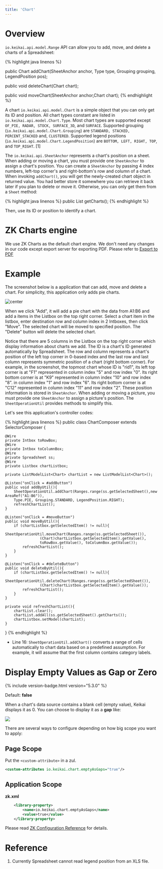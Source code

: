 ```yaml
---
title: 'Chart'
---
```


# Overview

`io.keikai.api.model.Range` API can
allow you to add, move, and delete a charts of a Spreadsheet:

{% highlight java linenos %}

public Chart addChart(SheetAnchor anchor, Type type, Grouping grouping, LegendPosition pos);

public void deleteChart(Chart chart);

public void moveChart(SheetAnchor anchor,Chart chart);
{% endhighlight %}

A chart
`io.keikai.api.model.Chart` is a simple object that you can only 
get its ID and position. All chart types constant are listed in `io.keikai.api.model.Chart.Type`. 
Most chart types are supported except `OF_PIE, RADAR, STOCK, SURFACE_3D`, and `SURFACE`.
Supported grouping (`io.keikai.api.model.Chart.Grouping`) are `STANDARD,
STACKED, PERCENT_STACKED` and, `CLUSTERED`. Supported legend
positions (`io.keikai.api.model.Chart.LegendPosition`) are `BOTTOM,
LEFT, RIGHT, TOP`, and `TOP_RIGHT`. \[1\]

The `io.keikai.api.SheetAnchor` represents a chart's position on a sheet. 
When adding or moving a chart, you must provide one `SheetAnchor` to assign 
a chart's position. You can create a `SheetAnchor` by passing 4 index numbers, 
left-top corner's and right-bottom's row and column of a chart. When invoking `addChart()`,
you will get the newly-created chart object in returned value. You had
better store it somewhere you can retrieve it back later if you plan to
delete or move it. Otherwise, you can only get them from a `Sheet` method:

{% highlight java linenos %}
    public List<Chart> getCharts();
{% endhighlight %}

Then, use its ID or position to identify a chart.

# ZK Charts engine

We use ZK Charts as the default chart engine. We don't need any
changes in our code except export server for exporting PDF. Please refer
to [Export to PDF](Export_to_PDF)

# Example

The screenshot below is a application that can add, move and delete a
chart. For simplicity, this application only adds pie charts.

![center]({{site.devref_image_folder}}/Zss-essentials-chart.png)

When we click "Add", it will add a pie chart with the data from A1:B6
and add a items in the Listbox on the top right corner. Select a chart
item in the listbox, enter destination row and column index in 2
Intboxes, then click "Move". The selected chart will be moved to
specified position. The "Delete" button will delete the selected chart.

Notice that there are 5 columns in the Listbox on the top right corner
which display information about charts we add. The ID is a chart's ID
generated automatically by Spreadsheet. The row and column represents a
chart's position of the left top corner in 0-based index and the last
row and last column represents symmetric position of a chart (right
bottom corner). For example, in the screenshot, the topmost chart whose
ID is "rid1", its left top corner is at "F1" represented in column index
"5" and row index "0". Its right bottom corner is at "K9" represented in
column index "10" and row index "8". in column index "1" and row index
"6". Its right bottom corner is at "C12" represented in column index
"11" and row index "2". These position information is stored in
`SheetAnchor`. When adding or moving a picture, you must provide one
`SheetAnchor` to assign a picture's position. The `SheetOperationUtil`
provides methods to simplify this.

Let's see this application's controller codes:

{% highlight java linenos %}
public class ChartComposer extends SelectorComposer<Component> {

    @Wire
    private Intbox toRowBox;
    @Wire
    private Intbox toColumnBox;
    @Wire
    private Spreadsheet ss;
    @Wire
    private Listbox chartListbox;

    private ListModelList<Chart> chartList = new ListModelList<Chart>();

    @Listen("onClick = #addButton")
    public void addByUtil(){
        SheetOperationUtil.addChart(Ranges.range(ss.getSelectedSheet(),new AreaRef("A1:B6")),
        Type.PIE, Grouping.STANDARD, LegendPosition.RIGHT);
        refreshChartList();
    }
    
    @Listen("onClick = #moveButton")
    public void moveByUtil(){
        if (chartListbox.getSelectedItem() != null){
            SheetOperationUtil.moveChart(Ranges.range(ss.getSelectedSheet()),
                    (Chart)chartListbox.getSelectedItem().getValue(),
                    toRowBox.getValue(), toColumnBox.getValue());
            refreshChartList();
        }
    }
    
    @Listen("onClick = #deleteButton")
    public void deleteByUtil(){
        if (chartListbox.getSelectedItem() != null){
            SheetOperationUtil.deleteChart(Ranges.range(ss.getSelectedSheet()), 
                    (Chart)chartListbox.getSelectedItem().getValue());
            refreshChartList();
        }
    }

    private void refreshChartList(){
        chartList.clear();
        chartList.addAll(ss.getSelectedSheet().getCharts());
        chartListbox.setModel(chartList);
    }
}
{% endhighlight %}

  - Line 16: `SheetOperationUtil.addChart()` converts a range of cells
    automatically to chart data based on a predefined assumption. For
    example, it will assume that the first column contains category
    labels.


# Display Empty Values as Gap or Zero
{% include version-badge.html version="5.3.0" %}

Default: **false**

When a chart's data source contains a blank cell (empty value), Keikai displays it as 0. You can choose to display it as a **gap** like:

![]({{site.devref_image_folder}}/empty-cell-as-gap.png)


There are several ways to configure depending on how big scope you want to apply:
## Page Scope
Put the `<custom-attribute>` in a zul.
```xml
<custom-attributes io.keikai.chart.emptyAsGaps="true"/>
```

## Application Scope

**zk.xml**
```xml
    <library-property>
        <name>io.keikai.chart.emptyAsGaps</name>
        <value>true</value>
    </library-property>
```

Please read [ZK Configuration Reference](https://www.zkoss.org/wiki/ZK_Configuration_Reference/zk.xml/The_Library_Properties) for details.

# Reference 

1.  Currently Spreadsheet cannot read legend position from an XLS file.
